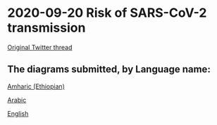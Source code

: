 # 2020-09-20 Risk of SARS-CoV-2 transmission

[Original Twitter thread](https://twitter.com/trishgreenhalgh/status/1300086990709362693)

## The diagrams submitted, by Language name:

[Amharic (Ethiopian)](/trishgreenhalgh/Risk%20of%20SARS-CoV-2%20transmission/Risk%20of%20SARS-CoV-2%20transmission%20-%20Amharic%20(Ethiopian).jpg)

[Arabic](/trishgreenhalgh/Risk%20of%20SARS-CoV-2%20transmission/Risk%20of%20SARS-CoV-2%20transmission%20-%20Arabic.jpg)

[English](/trishgreenhalgh/Risk%20of%20SARS-CoV-2%20transmission/Risk%20of%20SARS-CoV-2%20transmission%20-%20English.jpg)

